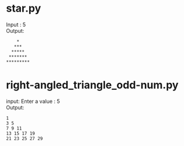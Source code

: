 # star.py
Input : 5       
Output:                                                                                       
```
    *                                                                                          
   ***                                                                                         
  *****                                                                                        
 *******                                                                                       
*********
```
# right-angled_triangle_odd-num.py
input: Enter a value : 5   
Output:
```                                                                                             
1                                                                                              
3 5                                                                                            
7 9 11                                                                                         
13 15 17 19                                                                                    
21 23 25 27 29
```
#
